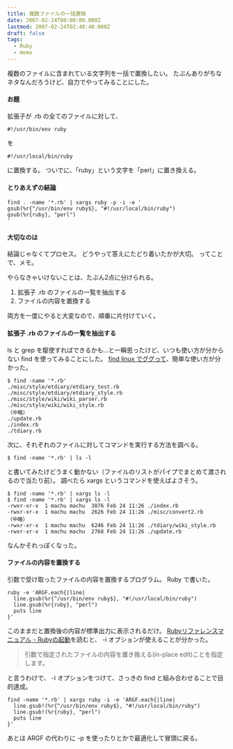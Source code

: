 ```yaml
---
title: 複数ファイルの一括置換
date: 2007-02-24T00:00:00.000Z
lastmod: 2007-02-24T02:48:40.000Z
draft: false
tags:
  - Ruby
  - memo
---
```


複数のファイルに含まれている文字列を一括で置換したい。 たぶんありがちなネタなんだろうけど、自力でやってみることにした。

#### お題

拡張子が .rb の全てのファイルに対して、

```
#!/usr/bin/env ruby
```

を

```
#!/usr/local/bin/ruby
```

に置換する。 ついでに、「ruby」という文字を「perl」に置き換える。

#### とりあえずの結論

```
find . -name '*.rb' | xargs ruby -p -i -e '
gsub(%r{^/usr/bin/env ruby$}, "#!/usr/local/bin/ruby")
gsub(%r{ruby}, "perl")
'
```

#### 大切なのは

結論じゃなくてプロセス。 どうやって答えにたどり着いたかが大切。 ってことで、メモ。

やらなきゃいけないことは、たぶん2点に分けられる。

1. 拡張子 .rb のファイルの一覧を抽出する
2. ファイルの内容を置換する

両方を一度にやると大変なので、順番に片付けていく。

#### 拡張子 .rb のファイルの一覧を抽出する

ls と grep を駆使すればできるかも…と一瞬思ったけど、いつも使い方が分からない find を使ってみることにした。 [find linux でググって](http://www.google.com/search?hl=ja\&lr=lang_ja\&ie=UTF-8\&oe=UTF-8\&q=find+linux\&num=50)、簡単な使い方が分かった。

```
$ find -name '*.rb'
./misc/style/etdiary/etdiary_test.rb
./misc/style/etdiary/etdiary_style.rb
./misc/style/wiki/wiki_parser.rb
./misc/style/wiki/wiki_style.rb
（中略）
./update.rb
./index.rb
./tdiary.rb
```

次に、それぞれのファイルに対してコマンドを実行する方法を調べる。

```
$ find -name '*.rb' | ls -l
```

と書いてみたけどうまく動かない（ファイルのリストがパイプでまとめて渡されるので当たり前）。 調べたら xargs というコマンドを使えばよさそう。

```
$ find -name '*.rb' | xargs ls -l
$ find -name '*.rb' | xargs ls -l
-rwxr-xr-x  1 machu machu  3076 Feb 24 11:26 ./index.rb
-rwxr-xr-x  1 machu machu  2626 Feb 24 11:26 ./misc/convert2.rb
（中略）
-rwxr-xr-x  1 machu machu  6246 Feb 24 11:26 ./tdiary/wiki_style.rb
-rwxr-xr-x  1 machu machu  2768 Feb 24 11:26 ./update.rb
```

なんかそれっぽくなった。

#### ファイルの内容を置換する

引数で受け取ったファイルの内容を置換するプログラム。 Ruby で書いた。

```
ruby -e 'ARGF.each{|line|
  line.gsub(%r{^/usr/bin/env ruby$}, "#!/usr/local/bin/ruby")
  line.gsub(%r{ruby}, "perl")
  puts line
}'
```

このままだと置換後の内容が標準出力に表示されるだけ。 [Rubyリファレンスマニュアル - Rubyの起動](http://www.ruby-lang.org/ja/man/?cmd=view;name=Ruby%A4%CE%B5%AF%C6%B0#a.a5.b3.a5.de.a5.f3.a5.c9.a5.e9.a5.a4.a5.f3.a5.aa.a5.d7.a5.b7.a5.e7.a5.f3)を読むと、 -i オプションが使えることが分かった。

> 引数で指定されたファイルの内容を置き換える(in-place edit)ことを指定します。

と言うわけで、 -i オプションをつけて、さっきの find と組み合わせることで目的達成。

```
find -name '*.rb' | xargs ruby -i -e 'ARGF.each{|line|
  line.gsub!(%r{^/usr/bin/env ruby$}, "#!/usr/local/bin/ruby")
  line.gsub!(%r{ruby}, "perl")
  puts line
}'
```

あとは ARGF の代わりに -p を使ったりとかで最適化して冒頭に戻る。
